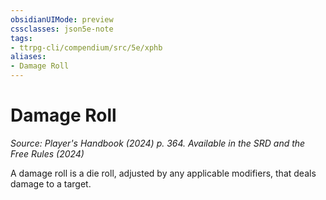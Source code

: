 ```yaml
---
obsidianUIMode: preview
cssclasses: json5e-note
tags:
- ttrpg-cli/compendium/src/5e/xphb
aliases:
- Damage Roll
---
```

# Damage Roll
*Source: Player's Handbook (2024) p. 364. Available in the <span title='Systems Reference Document (5.2)'>SRD</span> and the Free Rules (2024)* 

A damage roll is a die roll, adjusted by any applicable modifiers, that deals damage to a target.